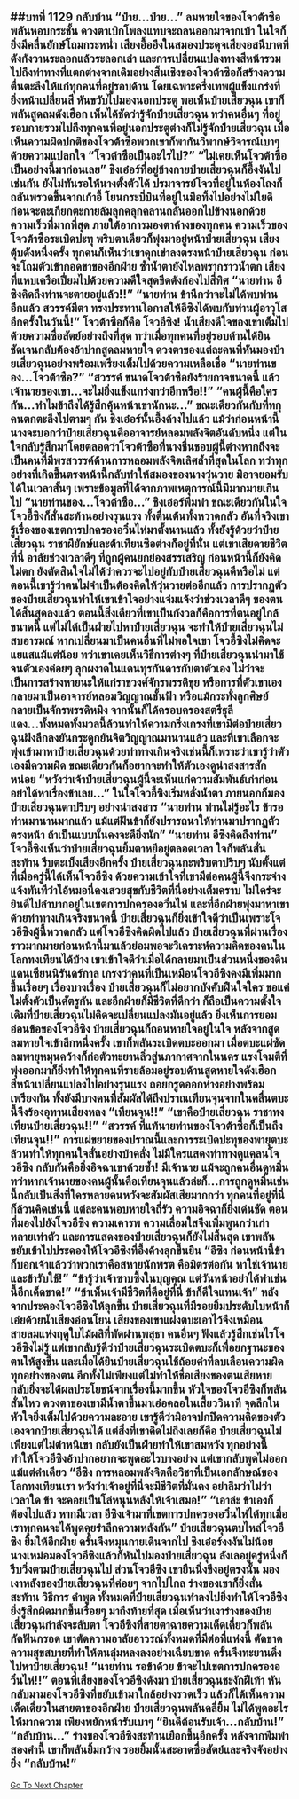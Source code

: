 ##บทที่ 1129 กลับบ้าน
“ป๋าย...ป๋าย...” ลมหายใจของโจวต้าซือพลันหอบกระชั้น ดวงตาเบิกโพลงแทบจะถลนออกมาจากเบ้า ในใจก็ยิ่งมีคลื่นยักษ์โถมกระหน่ำ เสียงอื้ออึงในสมองประดุจเสียงอสนีบาตที่ดังกังวานระลอกแล้วระลอกเล่า
และการเปลี่ยนแปลงทางสีหน้ารวมไปถึงท่าทางที่แตกต่างจากเดิมอย่างสิ้นเชิงของโจวต้าซือก็สร้างความตื่นตะลึงให้แก่ทุกคนที่อยู่รอบด้าน โดยเฉพาะครึ่งเทพผู้แข็งแกร่งที่ยิ่งหน้าเปลี่ยนสี หันขวับไปมองนอกประตู พอเห็นป๋ายเสี่ยวฉุน เขาก็พลันสูดลมดังเฮือก เห็นได้ชัดว่ารู้จักป๋ายเสี่ยวฉุน
ทว่าคนอื่นๆ ที่อยู่รอบกายรวมไปถึงทุกคนที่อยู่นอกประตูต่างก็ไม่รู้จักป๋ายเสี่ยวฉุน เมื่อเห็นความผิดปกติของโจวต้าซือพวกเขาก็พากันวิพากษ์วิจารณ์เบาๆ ด้วยความแปลกใจ
“โจวต้าซือเป็นอะไรไป?”
“ไม่เคยเห็นโจวต้าซือเป็นอย่างนี้มาก่อนเลย”
ชิงเอ๋อร์ที่อยู่ข้างกายป๋ายเสี่ยวฉุนก็อึ้งงันไปเช่นกัน ยังไม่ทันรอให้นางตั้งตัวได้ ปรมาจารย์โจวที่อยู่ในห้องโถงก็ถลันพรวดขึ้นจากเก้าอี้ โยนกระบี่บินที่อยู่ในมือทิ้งไปอย่างไม่ใยดี ก่อนจะตะเกียกตะกายล้มลุกคลุกคลานถลันออกไปข้างนอกด้วยความเร็วที่มากที่สุด
ภายใต้อาการมองตาค้างของทุกคน ความเร็วของโจวต้าซือระเบิดปะทุ พริบตาเดียวก็พุ่งมาอยู่หน้าป๋ายเสี่ยวฉุน เสียงตุ้บดังหนึ่งครั้ง ทุกคนก็เห็นว่าเขาคุกเข่าลงตรงหน้าป๋ายเสี่ยวฉุน ก่อนจะโถมตัวเข้ากอดขาของอีกฝ่าย ซ้ำน้ำตายังไหลพรากราวน้ำตก เสียงที่แหบเครือเปี่ยมไปด้วยความดีใจสุดขีดดังก้องไปสี่ทิศ
“นายท่าน อีซิงคิดถึงท่านจะตายอยู่แล้ว!!”
“นายท่าน ข้านึกว่าจะไม่ได้พบท่านอีกแล้ว สวรรค์มีตา ทรงประทานโอกาสให้อีซิงได้พบกับท่านผู้อาวุโสอีกครั้งในวันนี้!”
โจวต้าซือก็คือ โจวอีซิง!
น้ำเสียงดีใจของเขาเต็มไปด้วยความซื่อสัตย์อย่างถึงที่สุด ทว่าเมื่อทุกคนที่อยู่รอบด้านได้ยินชัดเจนกลับต้องอ้าปากสูดลมหายใจ ดวงตาของแต่ละคนที่หันมองป๋ายเสี่ยวฉุนอย่างพร้อมเพรียงเต็มไปด้วยความเหลือเชื่อ
“นายท่านของ...โจวต้าซือ?”
“สวรรค์ ขนาดโจวต้าซือยังร้ายกาจขนาดนี้ แล้วเจ้านายของเขา...จะไม่ยิ่งแข็งแกร่งกว่าอีกหรือ!!”
“คนผู้นี้คือใครกัน...ทำไมข้าถึงได้รู้สึกคุ้นหน้าเขานักนะ...” ขณะเดียวกันกับที่ทกุคนตกตะลึงไปตามๆ กัน ชิงเอ๋อร์นั้นอึ้งค้างไปแล้ว แม้ว่าก่อนหน้านี้นางจะบอกว่าป๋ายเสี่ยวฉุนคืออาจารย์หลอมพลังจิตอันดับหนึ่ง แต่ในใจกลับรู้สึกมาโดยตลอดว่าโจวต้าซือที่นางชื่นชอบผู้นี้ต่างหากถึงจะเป็นคนที่มีพรสวรรค์ด้านการหลอมพลังจิตเลิศล้ำที่สุดในโลก
ทว่าทุกอย่างที่เกิดขึ้นตรงหน้านี้กลับทำให้สมองของนางวุ่นวาย มิอาจยอมรับได้ในเวลาสั้นๆ เพราะข้อมูลที่ได้จากภาพเหตุการณ์นี้มีมากมายเกินไป
“นายท่านของ...โจวต้าซือ...” ชิงเอ๋อร์พึมพำ ขณะเดียวกันในใจโจวอี้ซิงก็สั่นสะท้านอย่างรุนแรง ทั้งตื่นเต้นทั้งหวาดกลัว อันที่จริงเขารู้เรื่องของเขตการปกครองอวิ๋นไห่มาตั้งนานแล้ว ทั้งยังรู้ด้วยว่าป๋ายเสี่ยวฉุน ราชาผียักษ์และต้าเทียนซือต่างก็อยู่ที่นั่น
แต่เขาเสียดายชีวิตที่นี่ อาลัยช่วงเวลาดีๆ ที่ถูกผู้คนยกย่องสรรเสริญ ก่อนหน้านี้ก็ยังคิดไม่ตก ยังตัดสินใจไม่ได้ว่าควรจะไปอยู่กับป๋ายเสี่ยวฉุนดีหรือไม่
แต่ตอนนี้เขารู้ว่าตนไม่จำเป็นต้องคิดให้วุ่นวายต่ออีกแล้ว การปรากฏตัวของป๋ายเสี่ยวฉุนทำให้เขาเข้าใจอย่างแจ่มแจ้งว่าช่วงเวลาดีๆ ของตนได้สิ้นสุดลงแล้ว ตอนนี้สิ่งเดียวที่เขาเป็นกังวลก็คือการที่ตนอยู่ใกล้ขนาดนี้ แต่ไม่ได้เป็นฝ่ายไปหาป๋ายเสี่ยวฉุน จะทำให้ป๋ายเสี่ยวฉุนไม่สบอารมณ์
หากเปลี่ยนมาเป็นคนอื่นที่ไม่พอใจเขา โจวอี้ซิงไม่คิดจะแยแสแม้แต่น้อย ทว่าเขาเคยเห็นวิธีการต่างๆ ที่ป๋ายเสี่ยวฉุนนำมาใช้จนตัวเองค่อยๆ ลุกผงาดในแดนทุรกันดารกับตาตัวเอง ไม่ว่าจะเป็นการสร้างหายนะให้แก่ราชวงศ์จักรพรรดิขุย หรือการที่ตัวเขาเองกลายมาเป็นอาจารย์หลอมวิญญาณชั้นฟ้า หรือแม้กระทั่งลูกศิษย์กลายเป็นจักรพรรดิหมิง จากนั้นก็ได้ครอบครองสตรีธุลีแดง...ทั้งหมดทั้งมวลนี้ล้วนทำให้ความกริ่งเกรงที่เขามีต่อป๋ายเสี่ยวฉุนฝังลึกลงยันกระดูกยันจิตวิญญาณมานานแล้ว และที่เขาเลือกจะพุ่งเข้ามาหาป๋ายเสี่ยวฉุนด้วยท่าทางเกินจริงเช่นนี้ก็เพราะว่าเขารู้ว่าตัวเองมีความผิด ขณะเดียวกันก็อยากจะทำให้ตัวเองดูน่าสงสารสักหน่อย
“หวังว่าเจ้าป๋ายเสี่ยวฉุนผู้นี้จะเห็นแก่ความสัมพันธ์เก่าก่อน อย่าได้หาเรื่องข้าเลย...” ในใจโจวอี้ซิงเริ่มหลั่งน้ำตา ภายนอกก็มองป๋ายเสี่ยวฉุนตาปริบๆ อย่างน่าสงสาร
“นายท่าน ท่านไม่รู้อะไร ข้ารอท่านมานานมากแล้ว แม้แต่ฝันข้าก็ยังปรารถนาให้ท่านมาปรากฏตัวตรงหน้า ถ้าเป็นแบบนั้นคงจะดียิ่งนัก”
“นายท่าน อีซิงคิดถึงท่าน” โจวอี้ซิงเห็นว่าป๋ายเสี่ยวฉุนยิ้มตาหยีอยู่ตลอดเวลา ใจก็พลันสั่นสะท้าน รีบตะเบ็งเสียงอีกครั้ง
ป๋ายเสี่ยวฉุนกะพริบตาปริบๆ นับตั้งแต่ที่เมื่อครู่นี้ได้เห็นโจวอีซิง ด้วยความเข้าใจที่เขามีต่อคนผู้นี้จึงกระจ่างแจ้งทันทีว่าไอ้หมอนี่คงเสวยสุขกับชีวิตที่นี่อย่างเต็มคราบ ไม่ใคร่จะยินดีไปลำบากอยู่ในเขตการปกครองอวิ๋นไห่
และที่อีกฝ่ายพุ่งมาหาเขาด้วยท่าทางเกินจริงขนาดนี้ ป๋ายเสี่ยวฉุนก็ยิ่งเข้าใจดีว่าเป็นเพราะโจวอีซิงผู้นี้หวาดกลัว แต่โจวอีซิงคิดผิดไปแล้ว ป๋ายเสี่ยวฉุนที่ผ่านเรื่องราวมากมายก่อนหน้านี้มาแล้วย่อมพอจะวิเคราะห์ความคิดของคนในโลกทงเทียนได้บ้าง เขาเข้าใจดีว่าเมื่อได้กลายมาเป็นส่วนหนึ่งของดินแดนเซียนนิรันดร์กาล เกรงว่าคนที่เป็นเหมือนโจวอีซิงคงมีเพิ่มมากขึ้นเรื่อยๆ
เรื่องบางเรื่อง ป๋ายเสี่ยวฉุนก็ไม่อยากบังคับฝืนใจใคร ขอแค่ไม่ตั้งตัวเป็นศัตรูกัน และอีกฝ่ายก็มีชีวิตที่ดีกว่า ก็ถือเป็นความตั้งใจเดิมที่ป๋ายเสี่ยวฉุนไม่คิดจะเปลี่ยนแปลงมันอยู่แล้ว
ยิ่งเห็นการยอมอ่อนข้อของโจวอีซิง ป๋ายเสี่ยวฉุนก็ถอนหายใจอยู่ในใจ หลังจากสูดลมหายใจเข้าลึกหนึ่งครั้ง เขาก็พลันระเบิดตบะออกมา เมื่อตบะแผ่ซัด ลมพายุหมุนคว้างก็ก่อตัวทะยานลิ่วสู่นภากาศจากในนคร
แรงโจมตีที่พุ่งออกมาก็ยิ่งทำให้ทุกคนที่รายล้อมอยู่รอบด้านสูดหายใจดังเฮือก สีหน้าเปลี่ยนแปลงไปอย่างรุนแรง ถอยกรูดออกห่างอย่างพร้อมเพรียงกัน ทั้งยังมีบางคนที่สัมผัสได้ถึงปราณเทียนจุนจากในคลื่นตบะนี้จึงร้องอุทานเสียงหลง
“เทียนจุน!!”
“เขาคือป๋ายเสี่ยวฉุน ราชาทงเทียนป๋ายเสี่ยวฉุน!!”
“สวรรค์ ที่แท้นายท่านของโจวต้าซือก็เป็นถึงเทียนจุน!!”
การแผ่ขยายของปราณนี้และการระเบิดปะทุของพายุตบะล้วนทำให้ทุกคนใจสั่นอย่างบ้าคลั่ง ไม่มีใครแสดงท่าทางดูแคลนโจวอีซิง กลับกันคือยิ่งอิจฉาเขาด้วยซ้ำ!
มีเจ้านาย แม้จะถูกคนอื่นดูหมิ่น ทว่าหากเจ้านายของคนผู้นั้นคือเทียนจุนแล้วล่ะก็...การถูกดูหมิ่นเช่นนี้กลับเป็นสิ่งที่ใครหลายคนหวังจะสัมผัสเสียมากกว่า
ทุกคนที่อยู่ที่นี่ก็ล้วนคิดเช่นนี้ แต่ละคนหอบหายใจถี่รัว ความอิจฉาก็ยิ่งเด่นชัด ตอนที่มองไปยังโจวอีซิง ความเคารพ ความเลื่อมใสจึงเพิ่มพูนกว่าเก่าหลายเท่าตัว
และการแสดงของป๋ายเสี่ยวฉุนก็ยังไม่สิ้นสุด เขาพลันขยับเข้าไปประคองให้โจวอีซิงที่อึ้งค้างลุกขึ้นยืน
“อีซิง ก่อนหน้านี้ข้าก็บอกเจ้าแล้วว่าพวกเราคือสหายนักพรต คือมิตรต่อกัน หาใช่เจ้านายและข้ารับใช้!”
“ข้ารู้ว่าเจ้าซาบซึ้งในบุญคุณ แต่วันหน้าอย่าได้ทำเช่นนี้อีกเด็ดขาด!”
“ข้าเห็นเจ้ามีชีวิตที่ดีอยู่ที่นี่ ข้าก็ดีใจแทนเจ้า” หลังจากประคองโจวอีซิงให้ลุกขึ้น ป๋ายเสี่ยวฉุนที่มีรอยยิ้มประดับใบหน้าก็เอ่ยด้วยน้ำเสียงอ่อนโยน เสียงของเขาแฝงตบะเอาไว้จึงเหมือนสายลมแห่งฤดูใบไม้ผลิที่พัดผ่านพสุธา คนอื่นๆ ฟังแล้วรู้สึกเช่นไรโจวอีซิงไม่รู้ แต่เขากลับรู้ดีว่าป๋ายเสี่ยวฉุนระเบิดตบะก็เพื่อยกฐานะของตนให้สูงขึ้น และเมื่อได้ยินป๋ายเสี่ยวฉุนใช้ถ้อยคำที่ลบเลือนความผิดทุกอย่างของตน อีกทั้งไม่เพียงแต่ไม่ทำให้ชื่อเสียงของตนเสียหาย กลับยิ่งจะได้ผลประโยชน์จากเรื่องนี้มากขึ้น หัวใจของโจวอีซิงก็พลันสั่นไหว
ดวงตาของเขามีน้ำตาขึ้นมาเอ่อคลอในเสี้ยววินาที จุดลึกในหัวใจยิ่งเต็มไปด้วยความละอาย เขารู้ดีว่ามิอาจปกปิดความคิดของตัวเองจากป๋ายเสี่ยวฉุนได้ แต่สิ่งที่เขาคิดไม่ถึงเลยก็คือ ป๋ายเสี่ยวฉุนไม่เพียงแต่ไม่ตำหนิเขา กลับยังเป็นฝ่ายทำให้เขาสมหวัง ทุกอย่างนี้ทำให้โจวอีซิงอ้าปากอยากจะพูดอะไรบางอย่าง แต่เขากลับพูดไม่ออกแม้แต่คำเดียว
“อีซิง การหลอมพลังจิตคือวิชาที่เป็นเอกลักษณ์ของโลกทงเทียนเรา หวังว่าเจ้าอยู่ที่นี่จะมีชีวิตที่มั่นคง อย่าลืมว่าไม่ว่าเวลาใด ข้า จะคอยเป็นโล่หนุนหลังให้เจ้าเสมอ!”
“เอาล่ะ ข้าเองก็ต้องไปแล้ว หากมีเวลา อีซิงเจ้ามาที่เขตการปกครองอวิ๋นไห่ได้ทุกเมื่อ เราทุกคนจะได้พูดคุยรำลึกความหลังกัน” ป๋ายเสี่ยวฉุนตบไหล่โจวอีซิง ยิ้มให้อีกฝ่าย ครั้นจึงหมุนกายเดินจากไป
ชิงเอ๋อร์งงงันไม่น้อย นางเหม่อมองโจวอีซิงแล้วก็หันไปมองป๋ายเสี่ยวฉุน ลังเลอยู่ครู่หนึ่งก็รีบวิ่งตามป๋ายเสี่ยวฉุนไป
ส่วนโจวอีซิง เขายืนนิ่งขึงอยู่ตรงนั้น มองเงาหลังของป๋ายเสี่ยวฉุนที่ค่อยๆ จากไปไกล ร่างของเขาก็ยิ่งสั่นสะท้าน วิธีการ คำพูด ทั้งหมดที่ป๋ายเสี่ยวฉุนทำลงไปยิ่งทำให้โจวอีซิงยิ่งรู้สึกผิดมากขึ้นเรื่อยๆ มาถึงท้ายที่สุด เมื่อเห็นว่าเงาร่างของป๋ายเสี่ยวฉุนกำลังจะลับตา โจวอีซิงที่สายตาฉายความเด็ดเดี่ยวก็พลันกัดฟันกรอด
เขาตัดความอาลัยอาวรณ์ทั้งหมดที่มีต่อที่แห่งนี้ ตัดขาดความสุขสบายที่ทำให้ตนลุ่มหลงลงอย่างเฉียบขาด ครั้นจึงทะยานดิ่งไปหาป๋ายเสี่ยวฉุน!
“นายท่าน รอข้าด้วย ข้าจะไปเขตการปกครองอวิ๋นไห่!!” ตอนที่เสียงของโจวอีซิงดังมา ป๋ายเสี่ยวฉุนชะงักฝีเท้า หันกลับมามองโจวอีซิงที่ขยับเข้ามาใกล้อย่างรวดเร็ว แล้วก็ได้เห็นความเด็ดเดี่ยวในสายตาของอีกฝ่าย
ป๋ายเสี่ยวฉุนพลันคลี่ยิ้ม ไม่ได้พูดอะไรให้มากความ เพียงพยักหน้ารับเบาๆ
“ยินดีต้อนรับเจ้า...กลับบ้าน!”
“กลับบ้าน...” ร่างของโจวอีซิงสะท้านเยือกขึ้นอีกครั้ง หลังจากพึมพำสองคำนี้ เขาก็พลันยิ้มกว้าง รอยยิ้มนั้นสะอาดซื่อสัตย์และจริงจังอย่างยิ่ง
“กลับบ้าน!”
------


[Go To Next Chapter]( ./102.md)
